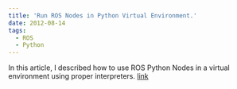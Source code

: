 ```yaml
---
title: 'Run ROS Nodes in Python Virtual Environment.'
date: 2012-08-14
tags:
  - ROS
  - Python
---
```


In this article, I described how to use ROS Python Nodes in a virtual environment using proper interpreters.
[link](https://medium.com/@zillur-rahman/run-ros-nodes-in-python-virtual-environment-3ea5455cc81)
